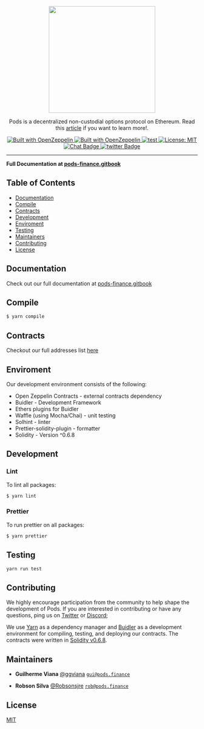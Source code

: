 <p align="center"><img src="https://pods.finance/static/media/logo.6d17fe4f.png" width="280px"/></p>
<p align="center">Pods is a decentralized non-custodial options protocol on Ethereum. Read this <a href="https://medium.com/podsfinance/understanding-options-5c47004f4c4" target="_blank">article</a> if you want to learn more!.</p>

<p align="center">
<!-- <a href="https://circleci.com/gh/tree/master" style="text-decoration:none;">
    <img src="https://img.shields.io/circleci/project/github/.svg" alt='CI' />
  </a> -->
  <a href="https://docs.openzeppelin.com/">
    <img src="https://img.shields.io/badge/using-Buidler-f9c937" alt="Built with OpenZeppelin">
  </a>
  <a href="https://docs.openzeppelin.com/">
    <img src="https://img.shields.io/badge/build with-OpenZeppelin-3677FF" alt="Built with OpenZeppelin">
  </a>

  <a href="https://github.com/pods-finance/contracts/actions?query=workflow:test">
    <img src="https://github.com/pods-finance/contracts/workflows/test/badge.svg" alt="test"/>
  </a>
  <a href="https://opensource.org/licenses/MIT">
    <img src="https://img.shields.io/github/license/pods-finance/contracts" alt="License: MIT">
  </a>
  <a href="https://discord.com/channels/713910672525754459/713910672525754462">
    <img src="https://img.shields.io/discord/713910672525754459?logo=Discord" alt="Chat Badge">
  </a>
  <a href="https://twitter.com/podsfinance">
    <img src="https://badgen.net/twitter/follow/podsfinance?icon=twitter" alt="twitter Badge">
  </a>
  
  
</p>


---

**Full Documentation at [pods-finance.gitbook](https://pods-finance.gitbook.io/documentation/)**

## Table of Contents

 - [Documentation](#documentation)
 - [Compile](#compile)
 - [Contracts](#contracts)
 - [Development](#development)
 - [Enviroment](#enviroment)
 - [Testing](#testing)
 - [Maintainers](#maintainers)
 - [Contributing](#contributing)
 - [License](#license)

## Documentation

Check out our full documentation at [pods-finance.gitbook](https://pods-finance.gitbook.io/documentation/)

## Compile

```bash
$ yarn compile
```

## Contracts

Checkout our full addresses list [here](https://pods-finance.gitbook.io/documentation/integrating-pods/smart-contracts)

## Enviroment

Our development environment consists of the following:

-   Open Zeppelin Contracts - external contracts dependency
-   Buidler - Development Framework
-   Ethers plugins for Buidler
-   Waffle (using Mocha/Chai) - unit testing
-   Solhint - linter
-   Prettier-solidity-plugin - formatter
-   Solidity - Version ^0.6.8

## Development


### Lint

To lint all packages:

```bash
$ yarn lint
```

### Prettier

To run prettier on all packages:

```bash
$ yarn prettier
```

## Testing

```
yarn run test
```

## Contributing

We highly encourage participation from the community to help shape the development of Pods. If you are interested in
contributing or have any questions, ping us on [Twitter](https://twitter.com/pods-finance) or [Discord](https://discord.com/channels/713910672525754459/725468404139556874);

We use [Yarn](https://yarnpkg.com/) as a dependency manager and [Buidler](https://github.com/nomiclabs/buidler)
as a development environment for compiling, testing, and deploying our contracts. The contracts were written in [Solidity v0.6.8](https://github.com/ethereum/solidity).

## Maintainers

 - **Guilherme Viana**
 [@ggviana](https://github.com/ggviana)
 [`gui@pods.finance`](mailto:gui@pods.finance)

 - **Robson Silva**
 [@Robsonsjre](https://github.com/Robsonsjre)
 [`rob@pods.finance`](mailto:rob@pods.finance)

## License

[MIT](./blob/master/LICENSE)
